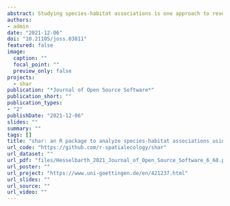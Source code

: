 ```yaml
---
abstract: Studying species-habitat associations is one approach to reveal the importance of abiotic processes in shaping the spatial distribution of species. Even though the R programming language offers many packages for spatial point pattern analysis, currently there is no comprehensive package specifically designed to analyze species-habitat associations. The shar package builds on widely used R packages for spatial analyses and provides an easy and straightforward way to uncover species-habitat associations for discrete environmental data.
authors:
- admin
date: "2021-12-06"
doi: "10.21105/joss.03811"
featured: false
image:
  caption: ""
  focal_point: ""
  preview_only: false
projects: 
  - shar
publication: "*Journal of Open Source Software*"
publication_short: ""
publication_types:
- "2"
publishDate: "2021-12-06"
slides: ""
summary: ""
tags: []
title: "shar: an R package to analyze species-habitat associations using point pattern analysis"
url_code: "https://github.com/r-spatialecology/shar"
url_dataset: ""
url_pdf: "files/Hesselbarth_2021_Journal_of_Open_Source_Software_6_68.pdf"
url_poster: ""
url_project: "https://www.uni-goettingen.de/en/421237.html"
url_slides: ""
url_source: ""
url_video: ""
---
```

